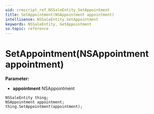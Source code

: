 ```yaml
---
uid: crmscript_ref_NSSaleEntity_SetAppointment
title: SetAppointment(NSAppointment appointment)
intellisense: NSSaleEntity.SetAppointment
keywords: NSSaleEntity, GetAppointment
so.topic: reference
---
```


# SetAppointment(NSAppointment appointment)

**Parameter:** 
 - **appointment** NSAppointment

```crmscript
NSSaleEntity thing;
NSAppointment appointment;
thing.SetAppointment(appointment);
```

